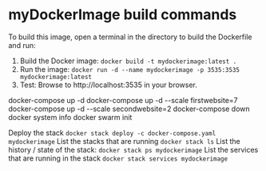 # myDockerImage build commands
To build this image, open a terminal in the directory to build the Dockerfile and run:

1. Build the Docker image: `docker build -t mydockerimage:latest .`
2. Run the image: `docker run -d --name mydockerimage -p 3535:3535 mydockerimage:latest`
3. Test: Browse to http://localhost:3535 in your browser.


docker-compose up -d
docker-compose up -d --scale firstwebsite=7
docker-compose up -d --scale secondwebsite=2
docker-compose down
docker system info
docker swarm init

Deploy the stack `docker stack deploy -c docker-compose.yaml  mydockerimage`
List the stacks that are running `docker stack ls`
List the history / state of the stack: `docker stack ps mydockerimage`
List the services that are running in the stack `docker stack services mydockerimage`